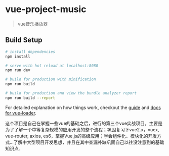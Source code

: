 # vue-project-music

> vue音乐播放器


## Build Setup

``` bash
# install dependencies
npm install

# serve with hot reload at localhost:8080
npm run dev

# build for production with minification
npm run build

# build for production and view the bundle analyzer report
npm run build --report
```

For detailed explanation on how things work, checkout the [guide](http://vuejs-templates.github.io/webpack/) and [docs for vue-loader](http://vuejs.github.io/vue-loader).


这个项目是自己在掌握一些vue的基础之后，进行的第三个vue实战项目。主要是为了了解一个中等复杂规模的应用开发的整个流程；巩固复习下vue2.x，vuex, vue-router, axios, es6，掌握Vue.js的高级应用；学会组件化、模块化的开发方式...了解中大型项目开发思想，并且在其中查漏补缺巩固自己以往没注意到的基础知识点.
